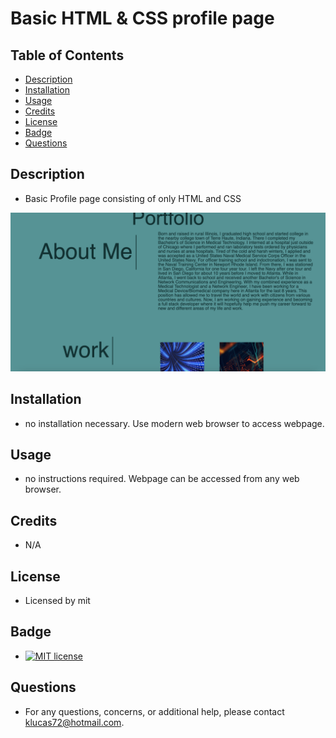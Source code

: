# Basic HTML & CSS profile page
    
## Table of Contents
* [Description](#description) 
* [Installation](#installation)
* [Usage](#usage)
* [Credits](#credits)
* [License](#license)
* [Badge](#badge)
* [Questions](#questions)
    
## Description
* Basic Profile page consisting of only HTML and CSS

![portfolio screenshot of basic html page.](./portfolio_screenshot.png "portfolio screenshot")
    
## Installation
* no installation necessary.  Use modern web browser to access webpage.
    
## Usage
* no instructions required. Webpage can be accessed from any web browser.
    
## Credits
* N/A
    
## License
* Licensed by mit
    
## Badge
* [![MIT license](https://img.shields.io/badge/License-MIT-blue.svg)](https://lbesson.mit-license.org/)
    
## Questions
* For any questions, concerns, or additional help, please contact klucas72@hotmail.com.